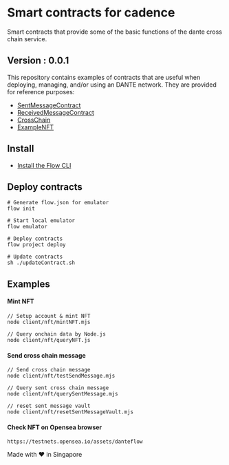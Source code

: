 # Smart contracts for cadence
Smart contracts that provide some of the basic functions of the dante cross chain service.

## Version : 0.0.1

This repository contains examples of contracts that are useful when deploying, managing, and/or using an DANTE network. They are provided for reference purposes:

   * [SentMessageContract](./contracts/SentMessageContract.cdc)
   * [ReceivedMessageContract](./contracts/ReceivedMessageContract.cdc)
   * [CrossChain](./contracts/CrossChain.cdc)
   * [ExampleNFT](./examples/ExampleNFT.cdc)


## Install
* [Install the Flow CLI](https://docs.onflow.org/flow-cli/install/)


## Deploy contracts
```
# Generate flow.json for emulator
flow init

# Start local emulator
flow emulator

# Deploy contracts
flow project deploy

# Update contracts
sh ./updateContract.sh
```

## Examples

#### Mint NFT
```
// Setup account & mint NFT 
node client/nft/mintNFT.mjs

// Query onchain data by Node.js
node client/nft/queryNFT.js
```

#### Send cross chain message
```
// Send cross chain message
node client/nft/testSendMessage.mjs

// Query sent cross chain message
node client/nft/querySentMessage.mjs

// reset sent message vault
node client/nft/resetSentMessageVault.mjs
```

#### Check NFT on Opensea browser
```
https://testnets.opensea.io/assets/danteflow
```

Made with ❤️ in Singapore
